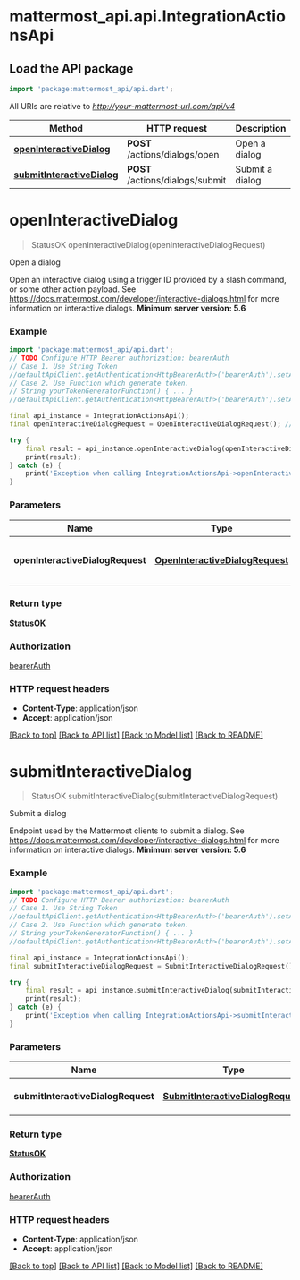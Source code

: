 # mattermost_api.api.IntegrationActionsApi

## Load the API package
```dart
import 'package:mattermost_api/api.dart';
```

All URIs are relative to *http://your-mattermost-url.com/api/v4*

Method | HTTP request | Description
------------- | ------------- | -------------
[**openInteractiveDialog**](IntegrationActionsApi.md#openinteractivedialog) | **POST** /actions/dialogs/open | Open a dialog
[**submitInteractiveDialog**](IntegrationActionsApi.md#submitinteractivedialog) | **POST** /actions/dialogs/submit | Submit a dialog


# **openInteractiveDialog**
> StatusOK openInteractiveDialog(openInteractiveDialogRequest)

Open a dialog

Open an interactive dialog using a trigger ID provided by a slash command, or some other action payload. See https://docs.mattermost.com/developer/interactive-dialogs.html for more information on interactive dialogs. __Minimum server version: 5.6__ 

### Example
```dart
import 'package:mattermost_api/api.dart';
// TODO Configure HTTP Bearer authorization: bearerAuth
// Case 1. Use String Token
//defaultApiClient.getAuthentication<HttpBearerAuth>('bearerAuth').setAccessToken('YOUR_ACCESS_TOKEN');
// Case 2. Use Function which generate token.
// String yourTokenGeneratorFunction() { ... }
//defaultApiClient.getAuthentication<HttpBearerAuth>('bearerAuth').setAccessToken(yourTokenGeneratorFunction);

final api_instance = IntegrationActionsApi();
final openInteractiveDialogRequest = OpenInteractiveDialogRequest(); // OpenInteractiveDialogRequest | Metadata for the dialog to be opened

try {
    final result = api_instance.openInteractiveDialog(openInteractiveDialogRequest);
    print(result);
} catch (e) {
    print('Exception when calling IntegrationActionsApi->openInteractiveDialog: $e\n');
}
```

### Parameters

Name | Type | Description  | Notes
------------- | ------------- | ------------- | -------------
 **openInteractiveDialogRequest** | [**OpenInteractiveDialogRequest**](OpenInteractiveDialogRequest.md)| Metadata for the dialog to be opened | 

### Return type

[**StatusOK**](StatusOK.md)

### Authorization

[bearerAuth](../README.md#bearerAuth)

### HTTP request headers

 - **Content-Type**: application/json
 - **Accept**: application/json

[[Back to top]](#) [[Back to API list]](../README.md#documentation-for-api-endpoints) [[Back to Model list]](../README.md#documentation-for-models) [[Back to README]](../README.md)

# **submitInteractiveDialog**
> StatusOK submitInteractiveDialog(submitInteractiveDialogRequest)

Submit a dialog

Endpoint used by the Mattermost clients to submit a dialog. See https://docs.mattermost.com/developer/interactive-dialogs.html for more information on interactive dialogs. __Minimum server version: 5.6__ 

### Example
```dart
import 'package:mattermost_api/api.dart';
// TODO Configure HTTP Bearer authorization: bearerAuth
// Case 1. Use String Token
//defaultApiClient.getAuthentication<HttpBearerAuth>('bearerAuth').setAccessToken('YOUR_ACCESS_TOKEN');
// Case 2. Use Function which generate token.
// String yourTokenGeneratorFunction() { ... }
//defaultApiClient.getAuthentication<HttpBearerAuth>('bearerAuth').setAccessToken(yourTokenGeneratorFunction);

final api_instance = IntegrationActionsApi();
final submitInteractiveDialogRequest = SubmitInteractiveDialogRequest(); // SubmitInteractiveDialogRequest | Dialog submission data

try {
    final result = api_instance.submitInteractiveDialog(submitInteractiveDialogRequest);
    print(result);
} catch (e) {
    print('Exception when calling IntegrationActionsApi->submitInteractiveDialog: $e\n');
}
```

### Parameters

Name | Type | Description  | Notes
------------- | ------------- | ------------- | -------------
 **submitInteractiveDialogRequest** | [**SubmitInteractiveDialogRequest**](SubmitInteractiveDialogRequest.md)| Dialog submission data | 

### Return type

[**StatusOK**](StatusOK.md)

### Authorization

[bearerAuth](../README.md#bearerAuth)

### HTTP request headers

 - **Content-Type**: application/json
 - **Accept**: application/json

[[Back to top]](#) [[Back to API list]](../README.md#documentation-for-api-endpoints) [[Back to Model list]](../README.md#documentation-for-models) [[Back to README]](../README.md)

